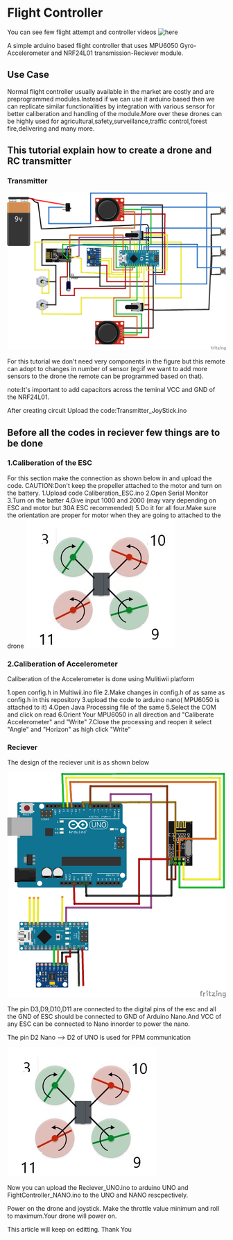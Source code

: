 # Flight Controller #

You can see few flight attempt and controller videos ![here](https://drive.google.com/drive/folders/1n47UaSTP3HyPnfKxreSLd4t1mSBWviDk?usp=sharing)

A simple arduino based flight controller that uses MPU6050 Gyro-Accelerometer and NRF24L01 transmission-Reciever module.

## Use Case ##

Normal flight controller usually available in the market are costly and are preprogrammed modules.Instead if we can use it arduino based then we can replicate similar functionalities by integration with various sensor for better caliberation and handling of the module.More over these drones can be highly used for agricultural,safety,surveillance,traffic control,forest fire,delivering and many more.

## This tutorial explain how to create a drone and RC transmitter ##

### Transmitter ###
<img src="images/nrfremote_bb.png">

For this tutorial we don't need very components in the figure but this remote can adopt to changes in number of sensor (eg:if we want to add more sensors to the drone the remote can be programmed based on that).

note:It's important to add capacitors across the teminal VCC and GND of the NRF24L01.

After creating circuit Upload the code:Transmitter_JoyStick.ino

## Before all the codes in reciever few things are to be done ## 
### 1.Caliberation of the ESC ###
For this section make the connection as shown below in and upload the code.
CAUTION:Don't keep the propeller attached to the motor and turn on the battery.
1.Upload code Caliberation_ESC.ino 
2.Open Serial Monitor
3.Turn on the batter
4.Give input 1000 and 2000 (may vary depending on ESC and motor but 30A ESC recommended)
5.Do it for all four.Make sure the orientation are proper for motor when they are going to attached to the drone
<img src="images/propeller.jpg">


### 2.Caliberation of Accelerometer ###

Caliberation of the Accelerometer is done using Mulitiwii platform

1.open config.h in Multiwii.ino file
2.Make changes in config.h of as same as config.h in this repository
3.upload the code to arduino nano( MPU6050 is attached to it)
4.Open Java Processing file of the same
5.Select the COM and click on read
6.Orient Your MPU6050 in all direction and "Caliberate Accelerometer" and "Write"
7.Close the processing and reopen it select "Angle" and "Horizon" as high click "Write"

### Reciever ###

The design of the reciever unit is as shown below

<img src="images/recieverunit.png">

The pin D3,D9,D10,D11 are connected to the digital pins of the esc
and all the GND of ESC should be connected to GND of Arduino Nano.And VCC of any ESC can be connected to Nano innorder to power the nano.

The pin D2 Nano --> D2 of UNO is used for PPM communication

<img src="images/propeller.jpg">


Now you can upload the Reciever_UNO.ino to arduino UNO and FightController_NANO.ino to the UNO and NANO rescpectively.

Power on the drone and joystick.
Make the throttle value minimum and roll to maximum.Your drone will power on.

This article will keep on editting.
Thank You
